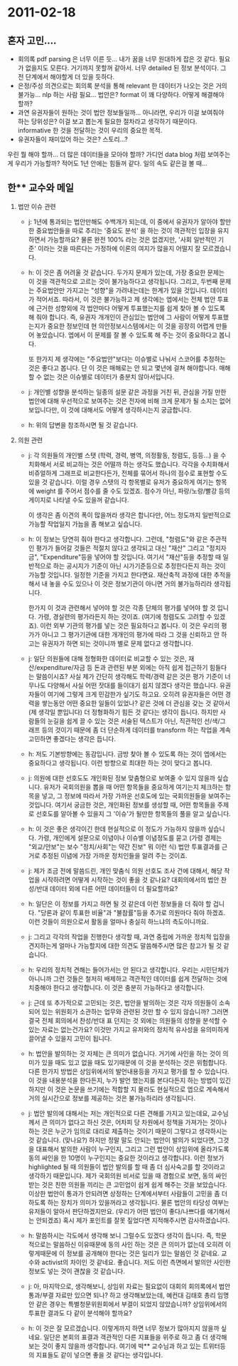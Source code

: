# 2011-02-18

## 혼자 고민....

- 회의록 pdf parsing 은 너무 이른 듯... 내가 꿈을 너무 원대하게 잡은 것 같다. 필요가 없을지도 모른다. 거기까지 못할꺼 같아서. 너무 detailed 된 정보 분석이다. 그 전 단계에서 해야할게 더 있을 듯하다.
- 은정/주성 의견으로는 회의록 분석을 통해 relevant 한 데이터가 나오는 것은 거의 불가능... nlp 하는 사람 필요... 법안은? format 이 꽤 다양하다. 어떻게 해결해야 할까?
- 과연 유권자들이 원하는 것이 법안 정보들일까... 아니라면, 우리가 이걸 보여줘야 하는 당위성은? 이걸 보고 뽑는게 필요한 절차라고 생각하기 때문이다. informative 한 것을 전달하는 것이 우리의 중요한 목적.
- 유권자들이 재미있어 하는 것은? 스토리...?

우린 뭘 해야 할까...
더 많은 데이터들을 모아야 할까?
가디언 data blog 처럼 보여주는게 우리가 가능할까?
적어도 1년 안에는 힘들꺼 같다. 일의 속도 같은걸 볼 때...


## 한** 교수와 메일

1. 법안 이슈 관련
    - j: 1년에 통과되는 법안만해도 수백개가 되는데, 이 중에서 유권자가 알아야 할만한 중요법안들을 따로 추리는 '중요도 분석' 을 하는 것이 객관적인 입장을 유지하면서 가능할까요? 물론 완전 100% 라는 것은 없겠지만, '사회 일반적인 기준' 이라는 것을 따른다는 가정하에 이론의 여지가 많을지 어떨지 잘 모르겠습니다.
    - h:
        이 것은 좀 어려울 것 같습니다.  두가지 문제가 있는데, 가장 중요한 문제는 이 것을 객관적으로 고르는 것이 불가능하다고 생각됩니다.  그리고, 두번째 문제는 주요법안만 가지고는 "성향"을 가려내는데는 한계가 있을 것입니다.  데이터가 적어서죠.  따라서, 이 것은 불가능하고 제 생각에는 엡에서는 전체 법안 투표에 근거한 성향외에 각 법안마다 어떻게 투표했는지를 쉽게 찾아 볼 수 있도록 해 줘야 합니다.  즉, 유권자 개개인이 관심있는 법안에 그 사람이 어떻게 투표했는지가 중요한 정보인데 현 의안정보시스템에서는 이 것을 굉장히 어렵게 만들어 놓았습니다.  엡에서 이 문제를 잘 볼 수 있도록 해 주는 것이 중요하다고 봅니다.

        또 한가지 제 생각에는 "주요법안"보다는 이슈별로 나눠서 스코어를 추정하는 것은 좋다고 봅니다.  단 이 것은 매해로는 안 되고 몇년에 걸쳐 해야합니다. 매해할 수 없는 것은 이슈별로 데이터가 충분치 않아서입니다.

    - j: 개인별 성향을 분석하는 일종의 설문 같은 과정을 거친 뒤, 관심을 가질 만한 법안에 대해 우선적으로 보여주는 것은 전자에 비해 크게 문제가 될 소지는 없어보입니다만, 이 것에 대해서도 어떻게 생각하시는지 궁금합니다.
    - h:  위의 답변을 참조하시면 될 것 같습니다.

2. 의원 관련
    - j: 각 의원들의 개인별 스탯 (학력, 경력, 병역, 의정활동, 청렴도, 등등...) 을 수치화해서 서로 비교하는 것은 어떨까 하는 생각도 했습니다. 각각을 수치화해서 비쥬얼하게 그래프로 비교한다든가, 전체를 묶어서 하나의 점수로 표현할 수도 있을 것 같습니다. 이럴 경우 스탯의 각 항목별로 유저가 중요하게 여기는 항목에 weight 를 주어서 점수를 줄 수도 있겠죠. 점수가 아닌, 파랑/노랑/빨강 등의 게이지로 나타낼 수도 있을꺼 같습니다.

        이 생각은 좀 이견의 폭이 많을꺼라 생각은 합니다만, 어느 정도까지 일반적으로 가능할 작업일지 가늠을 좀 해보고 싶습니다.
    - h:  이 정보는 당연히 줘야 한다고 생각합니다.  그런데, "청렴도"와 같은 주관적인 평가가 들어갈 것들은 적절치 않다고 생각되고 대신 "재산" 그리고 "정치자금", "Expenditure"등을 넣어야 할 것입니다.  여기서 "재산"등을 추정할 때 일반적으로 하는 공시지가 기준이 아닌 시가기준등으로 추정한다든지 하는 것이 가능할 것입니다.  일정한 기준을 가지고 한다면요.  재산축적 과정에 대한 추적을 해서 내 놓을 수도 있으나 이 것은 정보기관이 아니면 거의 불가능하리라 생각됩니다.

        한가지 이 것과 관련해서 넣어야 할 것은 각종 단체의 평가를 넣어야 할 것 입니다.  가령, 경실련의 평가라든지 하는 것이죠. (여기에 청렴도도 고려할 수 있겠죠).  이런 외부 기관의 평가를 넣는 것은 필요하다고 봅니다.  이 것은 우리의 평가가 아니고 그 평가기관에 대한 개개인의 평가에 따라 그 것을 신뢰하고 안 하고는 유권자가 하면 되는 것이니까 별로 문제 없다고 생각합니다.
    - j: 일단 의원들에 대해 정형화한 데이터로 비교할 수 있는 것은, 재산/expenditure/자금 등 돈과 관련된 부분 외에는 아직 쉽게 접근하기 힘들다는 말씀이시죠? 사실 제가 간단히 생각해도 학력/경력 같은 것은 평가 기준이 너무나도 다양해서 사실 어떤 잣대를 들이대기 쉽지 않겠다 생각은 했습니다. 유권자들이 여기에 그렇게 크게 민감한가 싶기도 하고요.
오히려 유권자들은 어떤 경력을 쌓는동안 어떤 중요한 일들이 있었나? 같은 것에 더 관심을 갖는 것 같아서 (제 생각일 뿐입니다) 더 정형화하기 힘든 것 같다는 생각이 듭니다. 하지만 사람들의 눈길을 쉽게 끌 수 있는 것은 서술된 텍스트가 아닌, 직관적인 선/색/그래프 등의 것이기 때문에 좀 더 단순하게 데이터를 transform 하는 작업을 계속 고민하면 좋겠다는 생각은 듭니다.
    - h:  저도 기본방향에는 동감입니다.  금방 찾아 볼 수 있도록 하는 것이 엡에서는 중요하다고 생각됩니다.  이런 방향으로 최대한 하는 것이 맞다고 봅니다.
    - j: 의원에 대한 선호도도 개인화된 정보 맞춤형으로 보여줄 수 있지 않을까 싶습니다. 유저가 국회의원을 뽑을 때 어떤 항목들을 중요하게 여기는지 체크하는 항목을 넣고, 그 정보에 따라서 가장 가까운 선호도에 있는 국회의원들을 보여주는 것입니다. 여기서 궁금한 것은, 개인화된 정보를 생성할 때, 어떤 항목들을 주제로 선호도를 알아볼 수 있을지 그 '이슈'가 될만한 항목들의 풀을 알고 싶습니다.
    - h:  이 것은 좋은 생각이긴 한데 현실적으로 이 정도가 가능하지 않을까 싶습니다.  가령, 개인에게 설문으로 이념이나 이슈별 이념정도를 묻고 (가령 경제는 "외교/안보"는 보수 "정치/사회"는 약간 진보" 뭐 이런 식) 법안 투표결과를 근거로 추정된 이념에 가장 가까운 정치인들을 알려 주는 것이죠.
    - j: 제가 조금 전에 말씀드린, 개인 맞춤식 의원 선호도 조사 건에 대해서, 해당 작업을 시작하려면 어떻게 시작하는 것이 좋을 것 같나요? 대회의에서의 법안 찬성/반대 데이터 외에 다른 어떤 데이터들이 더 필요할까요?
    - h:  일단은 이 정보를 가지고 하면 될 것 같은데 이런 정보들을 더 줘야 할 겁니다.  "당론과 같이 투표한 비율"과 "불참률"등을 추가로 의원마다 줘야 하겠죠. 이런 것들이 의원으로서 활동을 얼마나 충실히 하느냐의 측도이니까요.
    - j: 그리고 각각의 작업을 진행한다 생각할 때, 과연 중립에 가까운 정치적 입장을 견지하는게 얼마나 가능할지에 대한 의견도 말씀해주시면 많은 참고가 될 것 같습니다.
    - h:  우리의 정치적 견해는 들어가서는 안 된다고 생각합니다.  우리는 시민단체가 아니니까 그런 것들은 철저히 배제하고 객관적인 데이터를 쉽게 전달하는 것에 치중해야 한다고 생각합니다.  이 것은 충분히 가능하다고 생각합니다.
    - j: 근데 또 추가적으로 고민되는 것은, 법안을 발의하는 것은 각자 의원들이 소속되어 있는 위원회가 소관하는 업무와 관련된 것만 할 수 있지 않습니까?  그러면 결국 전체 회의에서 찬성/반대 표 던지는 것 외에는 의원들의 성향을 분석할 수 있는 자료는 없는건가요?  이것만 가지고 유저와의 정치적 유사성을 유의미하게 끌어낼 수 있을지 고민이 됩니다.
    - h: 법안을 발의하는 것 자체는 큰 의미가 없습니다.  거기에 사인을 하는 것이 의미가 있을 때도 있고 없을 때도 있기때문에 이 것을 분석하는 것은 위험합니다.  다른 한가지 방법은 상임위에서의 발언내용등을 가지고 평가를 할 수 있습니다.  이 것을 내용분석을 한다든지, 누가 발언 했는지를 본다다든지 하는 방법이 있긴 하지만 이 것은 논문을 쓰기에는 적합할 지 몰라도 현실적으로 엡으로 계속해서 거의 실시간으로 정보를 제공하는 것은 불가능하리라 생각됩니다.
    - j: 법안 발의에 대해서는 저는 개인적으로 다른 견해를 가지고 있는데요, 교수님께서 큰 의미가 없다고 하신 것은, 어차피 당 차원에서 정책을 가져가는 것이나 하는 것은 누군가 임의로 대리로 제출하는 것이기 때문이 그렇다고 생각하시는 것 같습니다. (맞나요?) 하지만 정말 말도 안되는 법안이 발의가 되었다면, 그것을 대표해서 발의한 사람이 누구인지, 그리고 그런 법안이 상임위에 올라가도록 동의 싸인을 한 10명이 누구인지는 중요한 것이라고 생각합니다. 이런 정보가 highlighted  될 때 의원들이 법안 발의를 할 때 좀 더 심사숙고를 할 것이라고 생각하기 때문입니다. 제가 국회의원 비서로 있을 때 경험으로 보면, 동의 싸인 받는 것은 친한 의원들 끼리는 큰 고민업이 쉽게 쉽게 해주는 것을 보았습니다. 이상한 법안이 통과가 안되려면 상정하는 단계에서부터 사람들이 고민을 좀 더 하도록 하는 장치가 의미가 있을꺼라고 생각됩니다.  물론 법안의 타당성 여부는 유저들이 알아서 판단하겠지만요. (우리가 어떤 법안이 좋다/나쁘다를 얘기해서는 안되겠죠) 혹시 제가 포인트를 잘못 짚었다면 지적해주시면 감사하겠습니다.
    - h: 말씀하시는 각도에서 생각해 보니 그럴수도 있겠다 생각이 듭니다.  즉, 학문적으로는 말씀하신 이유때문에 동의 사인 하는 것은 큰 의미가 없는데 오히려 이렇게때문에 이 정보를 공개해야 한다는 것은 일리가 있는 말씀인 것 같네요.  교수와 activist의 차이인 것 같네요.  좋습니다.  저도 이런 측면에서 발의안 사인한 정보도 넣는 것이 괜찮을 것 같습니다.
    - j: 아, 마지막으로, 생각해보니, 상임위 자료는 필요없이 대회의 회의록에서 법안 통과/부결 자료만 있으면 되나? 하고 생각해보았는데, 예컨대 김태호 총리 임명안 같은 경우는 특별청문위원회에서 부결이 되었지 않았습니까? 상임위에서의 투표한 결과도 다 같이 분석해야 할까요?
    - h:  이 것은 잘 모르겠습니다. 이렇게까지 하면 너무 정보가 많아지지 않을까 싶네요. 일단은 본회의 표결과 객관적인 다른 지표들을 위주로 하고 좀 더 생각해 보는 것이 좋지 않을까 생각합니다.  여기에 박** 교수님과 하고 있는 트위터등의 지표들도 같이 넣으면 좋을 것 같다는 생각입니다.
